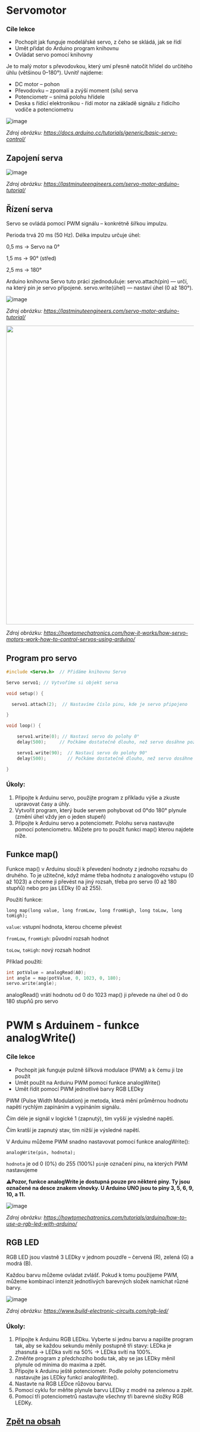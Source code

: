 # Servomotor

### Cíle lekce
- Pochopit jak funguje modelářské servo, z čeho se skládá, jak se řídí
- Umět přidat do Arduino program knihovnu
- Ovládat servo pomocí knihovny

Je to malý motor s převodovkou, který umí přesně natočit hřídel do určitého úhlu (většinou 0–180°).
Uvnitř najdeme:
- DC motor – pohon
- Převodovku – zpomalí a zvýší moment (sílu) serva
- Potenciometr – snímá polohu hřídele
- Deska s řídící elektronikou - řídí motor na základě signálu z řidícího vodiče a potenciometru

![image](img/03_Servo_PWM_1.png)

*Zdroj obrázku: https://docs.arduino.cc/tutorials/generic/basic-servo-control/*

## Zapojení serva

![image](img/03_Servo_PWM_2.png)

*Zdroj obrázku: https://lastminuteengineers.com/servo-motor-arduino-tutorial/*

## Řízení serva
Servo se ovládá pomocí PWM signálu – konkrétně šířkou impulzu.

Perioda trvá 20 ms (50 Hz). Délka impulzu určuje úhel:

0,5 ms → Servo na 0°

1,5 ms → 90° (střed)

2,5 ms → 180°

Arduino knihovna Servo tuto práci zjednodušuje:
servo.attach(pin) — určí, na který pin je servo připojené.
servo.write(úhel) — nastaví úhel (0 až 180°).

![image](https://lastminuteengineers.com/wp-content/uploads/arduino/Servo-Motor-Working-Animation.gif)

*Zdroj obrázku: https://lastminuteengineers.com/servo-motor-arduino-tutorial/*

<img src="img/03_Servo_PWM_3.png" width="800"/>

*Zdroj obrázku: https://howtomechatronics.com/how-it-works/how-servo-motors-work-how-to-control-servos-using-arduino/*


## Program pro servo

```c
#include <Servo.h>  // Přidáme knihovnu Servo

Servo servo1; // Vytvoříme si objekt serva

void setup() {

  servo1.attach(2);  // Nastavíme číslo pinu, kde je servo připojeno

}

void loop() {

    servo1.write(0); // Nastaví servo do polohy 0°
    delay(500);     // Počkáme dostatečně dlouho, než servo dosáhne požadované pozice                 

    servo1.write(90);  // Nastaví servo do polohy 90°    
    delay(500);        // Počkáme dostatečně dlouho, než servo dosáhne požadované pozice            

}
```

### Úkoly:
1. Připojte k Arduinu servo, použijte program z příkladu výše a zkuste upravovat časy a úhly.
2. Vytvořit program, který bude servem pohybovat od 0°do 180° plynule (změní úhel vždy jen o jeden stupeň)
3. Připojte k Arduinu servo a potenciometr. Polohu serva nastavujte pomocí potenciometru. Můžete pro to použít funkci map() kterou najdete níže.


## Funkce map()
Funkce map() v Arduinu slouží k převedení hodnoty z jednoho rozsahu do druhého. To je užitečné, když máme třeba hodnotu z analogového vstupu (0 až 1023) a chceme ji převést na jiný rozsah, třeba pro servo (0 až 180 stupňů) nebo pro jas LEDky (0 až 255).

Použití funkce:

```long map(long value, long fromLow, long fromHigh, long toLow, long toHigh);```

```value```: vstupní hodnota, kterou chceme převést

```fromLow```, ```fromHigh```: původní rozsah hodnot

```toLow```, ```toHigh```: nový rozsah hodnot

Příklad použití:
```c
int potValue = analogRead(A0);  
int angle = map(potValue, 0, 1023, 0, 180);  
servo.write(angle);
```

analogRead() vrátí hodnotu od 0 do 1023
map() ji převede na úhel od 0 do 180 stupňů pro servo

# PWM s Arduinem - funkce analogWrite()

### Cíle lekce
- Pochopit jak funguje pulzně šířková modulace (PWM) a k čemu ji lze použít
- Umět použít na Arduinu PWM pomocí funkce analogWrite()
- Umět řídit pomocí PWM jednotlivé barvy RGB LEDky
  
PWM (Pulse Width Modulation) je metoda, která mění průměrnou hodnotu napětí rychlým zapínáním a vypínáním signálu. 

Čím déle je signál v logické 1 (zapnutý), tím vyšší je výsledné napětí.

Čím kratší je zapnutý stav, tím nižší je výsledné napětí.

V Arduinu můžeme PWM snadno nastavovat pomocí funkce analogWrite():

```analogWrite(pin, hodnota);```

```hodnota``` je od 0 (0%) do 255 (100%)
```pin```je označení pinu, na kterých PWM nastavujeme 

:warning:**Pozor, funkce analogWrite je dostupná pouze pro některé piny. Ty jsou označené na desce znakem vlnovky. U Arduino UNO jsou to piny 3, 5, 6, 9, 10, a 11.**

![image](img/03_Servo_PWM_5.png)

*Zdroj obrázku: https://howtomechatronics.com/tutorials/arduino/how-to-use-a-rgb-led-with-arduino/*

## RGB LED
RGB LED jsou vlastně 3 LEDky v jednom pouzdře – červená (R), zelená (G) a modrá (B).

Každou barvu můžeme ovládat zvlášť. Pokud k tomu použijeme PWM, můžeme kombinací intenzit jednotlivých barevných složek namíchat různé barvy.

![image](img/03_Servo_PWM_4.png)

*Zdroj obrázku: https://www.build-electronic-circuits.com/rgb-led/*

### Úkoly:
1. Připojte k Arduinu RGB LEDku. Vyberte si jednu barvu a napište program tak, aby se každou sekundu měnily postupně tři stavy: LEDka je zhasnutá -> LEDka svítí na 50% -> LEDka svítí na 100%.
2. Změňte program z předchozího bodu tak, aby se jas LEDky měnil plynule od minima do maxima a zpět.
3. Připojte k Arduinu ještě potenciometr. Podle polohy potenciometru nastavujte jas LEDky funkcí analogWrite().
4. Nastavte na RGB LEDce růžovou barvu.
5. Pomocí cyklu for měňte plynule barvu LEDky z modré na zelenou a zpět.
6. Pomocí tří potenciometrů nastavujte všechny tři barevné složky RGB LEDKy.

## [Zpět na obsah](README.md)

